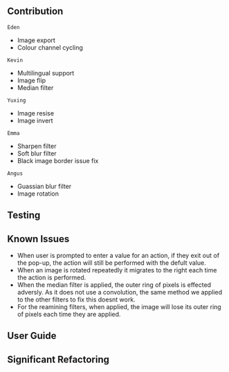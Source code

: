 ## Contribution
`Eden`
* Image export
* Colour channel cycling

`Kevin`
* Multilingual support
* Image flip
* Median filter

`Yuxing`
* Image resise
* Image invert

`Emma`
* Sharpen filter
* Soft blur filter
* Black image border issue fix

`Angus`
* Guassian blur filter
* Image rotation


## Testing

## Known Issues
- When user is prompted to enter a value for an action, if they exit out of the pop-up, the action will still be performed with the defult value.
- When an image is rotated repeatedly it migrates to the right each time the action is performed.
- When the median filter is applied, the outer ring of pixels is effected adversly. As it does not use a convolution, the same method we applied to the other filters to fix this doesnt work.
- For the reamining filters, when applied, the image will lose its outer ring of pixels each time they are applied.
## User Guide

## Significant Refactoring


